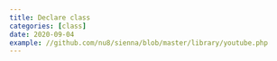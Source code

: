```yaml
---
title: Declare class
categories: [class]
date: 2020-09-04
example: //github.com/nu8/sienna/blob/master/library/youtube.php
---
```

